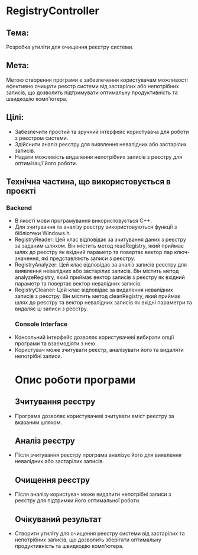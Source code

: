 # RegistryController
## Тема: 
  Розробка утиліти для очищення реєстру системи.
## Мета:
  Метою створення програми є забезпечення користувачам можливості ефективно очищати реєстр системи від застарілих або непотрібних записів, що дозволить підтримувати оптимальну продуктивність та швидкодію комп'ютера.
## Цілі:
- Забезпечити простий та зручний інтерфейс користувача для роботи з реєстром системи.
- Здійснити аналіз реєстру для виявлення невалідних або застарілих записів.
- Надати можливість видалення непотрібних записів з реєстру для оптимізації його роботи.
## Технічна частина, що використовується в проєкті
   ### Backend
- В якості мови програмування використовується C++.
- Для зчитування та аналізу реєстру використовуються функції з бібліотеки Windows.h.
- RegistryReader: Цей клас відповідає за зчитування даних з реєстру за заданим шляхом. Він містить метод readRegistry, який приймає шлях до реєстру як вхідний параметр та повертає вектор пар ключ-значення, які представляють записи з реєстру.
- RegistryAnalyzer: Цей клас відповідає за аналіз записів реєстру для виявлення невалідних або застарілих записів. Він містить метод analyzeRegistry, який приймає вектор записів з реєстру як вхідний параметр та повертає вектор невалідних записів.
- RegistryCleaner: Цей клас відповідає за видалення невалідних записів з реєстру. Він містить метод cleanRegistry, який приймає шлях до реєстру та вектор невалідних записів як вхідні параметри та видаляє ці записи з реєстру.
   ### Console Interface
- Консольний інтерфейс дозволяє користувачеві вибирати опції програми та взаємодіяти з нею.
- Користувач може зчитувати реєстр, аналізувати його та видаляти непотрібні записи.
  # Опис роботи програми
    ## Зчитування реєстру
- Програма дозволяє користувачеві зчитувати вміст реєстру за вказаним шляхом.
    ## Аналіз реєстру
 - Після зчитування реєстру програма аналізує його для виявлення невалідних або застарілих записів.
    ## Очищення реєстру
 - Після аналізу користувач може видалити непотрібні записи з реєстру для підтримки його оптимальної роботи.
   ## Очікуваний результат
 - Створити утиліту для очищення реєстру системи від застарілих та непотрібних записів, що дозволить зберігати оптимальну продуктивність та швидкодію комп'ютера.
